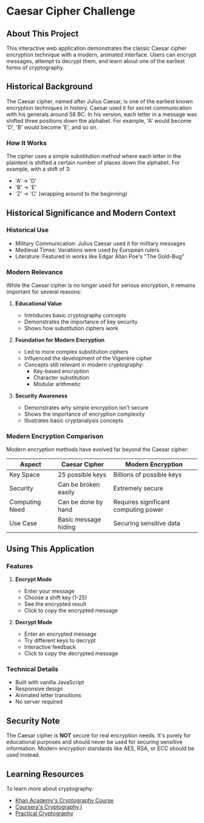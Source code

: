 # Caesar Cipher Challenge

## About This Project
This interactive web application demonstrates the classic Caesar cipher encryption technique with a modern, animated interface. Users can encrypt messages, attempt to decrypt them, and learn about one of the earliest forms of cryptography.

## Historical Background
The Caesar cipher, named after Julius Caesar, is one of the earliest known encryption techniques in history. Caesar used it for secret communication with his generals around 58 BC. In his version, each letter in a message was shifted three positions down the alphabet. For example, 'A' would become 'D', 'B' would become 'E', and so on.

### How It Works
The cipher uses a simple substitution method where each letter in the plaintext is shifted a certain number of places down the alphabet. For example, with a shift of 3:
- 'A' → 'D'
- 'B' → 'E'
- 'Z' → 'C' (wrapping around to the beginning)

## Historical Significance and Modern Context

### Historical Use
- Military Communication: Julius Caesar used it for military messages
- Medieval Times: Variations were used by European rulers
- Literature: Featured in works like Edgar Allan Poe's "The Gold-Bug"

### Modern Relevance
While the Caesar cipher is no longer used for serious encryption, it remains important for several reasons:

1. **Educational Value**
   - Introduces basic cryptography concepts
   - Demonstrates the importance of key security
   - Shows how substitution ciphers work

2. **Foundation for Modern Encryption**
   - Led to more complex substitution ciphers
   - Influenced the development of the Vigenère cipher
   - Concepts still relevant in modern cryptography:
     - Key-based encryption
     - Character substitution
     - Modular arithmetic

3. **Security Awareness**
   - Demonstrates why simple encryption isn't secure
   - Shows the importance of encryption complexity
   - Illustrates basic cryptanalysis concepts

### Modern Encryption Comparison
Modern encryption methods have evolved far beyond the Caesar cipher:

| Aspect | Caesar Cipher | Modern Encryption |
|--------|--------------|-------------------|
| Key Space | 25 possible keys | Billions of possible keys |
| Security | Can be broken easily | Extremely secure |
| Computing Need | Can be done by hand | Requires significant computing power |
| Use Case | Basic message hiding | Securing sensitive data |

## Using This Application

### Features
1. **Encrypt Mode**
   - Enter your message
   - Choose a shift key (1-25)
   - See the encrypted result
   - Click to copy the encrypted message

2. **Decrypt Mode**
   - Enter an encrypted message
   - Try different keys to decrypt
   - Interactive feedback
   - Click to copy the decrypted message

### Technical Details
- Built with vanilla JavaScript
- Responsive design
- Animated letter transitions
- No server required

## Security Note
The Caesar cipher is **NOT** secure for real encryption needs. It's purely for educational purposes and should never be used for securing sensitive information. Modern encryption standards like AES, RSA, or ECC should be used instead.

## Learning Resources
To learn more about cryptography:
- [Khan Academy's Cryptography Course](https://www.khanacademy.org/computing/computer-science/cryptography)
- [Coursera's Cryptography I](https://www.coursera.org/learn/crypto)
- [Practical Cryptography](https://practicalcryptography.com/)

